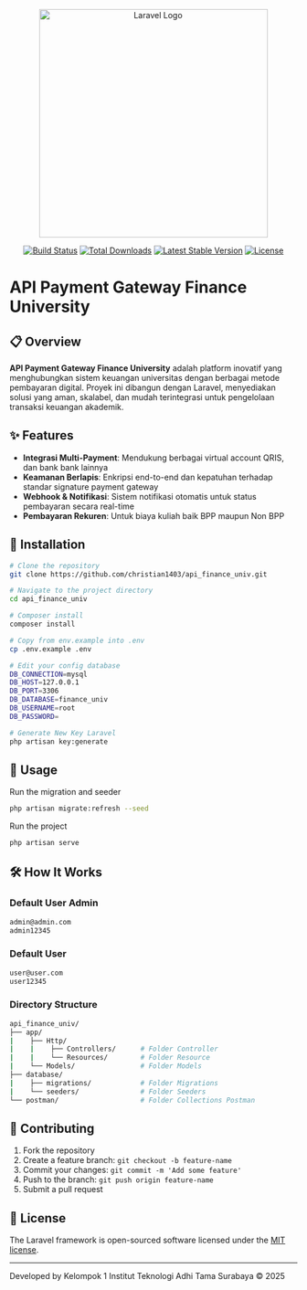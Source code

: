 <p align="center"><a href="https://laravel.com" target="_blank"><img src="https://raw.githubusercontent.com/laravel/art/master/logo-lockup/5%20SVG/2%20CMYK/1%20Full%20Color/laravel-logolockup-cmyk-red.svg" width="400" alt="Laravel Logo"></a></p>

<p align="center">
<a href="https://github.com/laravel/framework/actions"><img src="https://github.com/laravel/framework/workflows/tests/badge.svg" alt="Build Status"></a>
<a href="https://packagist.org/packages/laravel/framework"><img src="https://img.shields.io/packagist/dt/laravel/framework" alt="Total Downloads"></a>
<a href="https://packagist.org/packages/laravel/framework"><img src="https://img.shields.io/packagist/v/laravel/framework" alt="Latest Stable Version"></a>
<a href="https://packagist.org/packages/laravel/framework"><img src="https://img.shields.io/packagist/l/laravel/framework" alt="License"></a>
</p>

# API Payment Gateway Finance University

## 📋 Overview

**API Payment Gateway Finance University** adalah platform inovatif yang menghubungkan sistem keuangan universitas dengan berbagai metode pembayaran digital. Proyek ini dibangun dengan Laravel, menyediakan solusi yang aman, skalabel, dan mudah terintegrasi untuk pengelolaan transaksi keuangan akademik.

## ✨ Features

- **Integrasi Multi-Payment**: Mendukung berbagai virtual account QRIS, dan bank bank lainnya
- **Keamanan Berlapis**: Enkripsi end-to-end dan kepatuhan terhadap standar signature payment gateway
- **Webhook & Notifikasi**: Sistem notifikasi otomatis untuk status pembayaran secara real-time
- **Pembayaran Rekuren**: Untuk biaya kuliah baik BPP maupun Non BPP

## 🚀 Installation

```bash
# Clone the repository
git clone https://github.com/christian1403/api_finance_univ.git

# Navigate to the project directory
cd api_finance_univ

# Composer install
composer install

# Copy from env.example into .env
cp .env.example .env

# Edit your config database
DB_CONNECTION=mysql
DB_HOST=127.0.0.1
DB_PORT=3306
DB_DATABASE=finance_univ
DB_USERNAME=root
DB_PASSWORD=

# Generate New Key Laravel
php artisan key:generate
```
## 📘 Usage
Run the migration and seeder

```bash
php artisan migrate:refresh --seed
```

Run the project

```bash
php artisan serve
```

## 🛠️ How It Works

### Default User Admin

```bash
admin@admin.com
admin12345
```

### Default User

```bash
user@user.com
user12345
```

### Directory Structure

```bash
api_finance_univ/
├── app/
|    ├── Http/
|    |    ├── Controllers/      # Folder Controller
|    |    └── Resources/        # Folder Resource
|    └── Models/                # Folder Models
├── database/
|    ├── migrations/            # Folder Migrations
|    └── seeders/               # Folder Seeders
└── postman/                    # Folder Collections Postman
```

## 🤝 Contributing

1. Fork the repository
2. Create a feature branch: `git checkout -b feature-name`
3. Commit your changes: `git commit -m 'Add some feature'`
4. Push to the branch: `git push origin feature-name`
5. Submit a pull request

## 📄 License

The Laravel framework is open-sourced software licensed under the [MIT license](https://opensource.org/licenses/MIT).

---

Developed by Kelompok 1 Institut Teknologi Adhi Tama Surabaya © 2025
